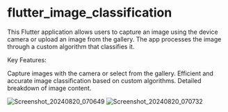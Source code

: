 # flutter_image_classification

This Flutter application allows users to capture an image using the device camera or upload an image from the gallery. The app processes the image through a custom algorithm that classifies it.

Key Features:

Capture images with the camera or select from the gallery.
Efficient and accurate image classification based on custom algorithms.
Detailed breakdown of image content.

![Screenshot_20240820_070649](https://github.com/user-attachments/assets/fb23ec0f-8742-4d10-b737-b0d9a91cfb1f)
![Screenshot_20240820_070732](https://github.com/user-attachments/assets/96fd8d5e-b329-44ff-929a-0b195f4f8fb1)

